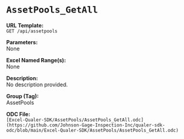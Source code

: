 # `AssetPools_GetAll`

**URL Template:**  
`GET /api/assetpools`

**Parameters:**  
None

**Excel Named Range(s):**  
None

**Description:**  
No description provided.

**Group (Tag):**  
AssetPools

**ODC File:**  
`[Excel-Qualer-SDK/AssetPools/AssetPools_GetAll.odc](https://github.com/Johnson-Gage-Inspection-Inc/qualer-sdk-odc/blob/main/Excel-Qualer-SDK/AssetPools/AssetPools_GetAll.odc)`
